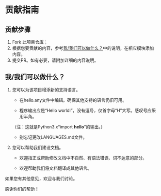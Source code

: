 # 贡献指南

## 贡献步骤
1. Fork 此项目仓库；
﻿
2. 根据您要贡献的内容，参考[我/我们可以做什么？](#contribution-content)中的说明，在相应模块添加内容。
﻿
3. 提交PR。如有必要，请附加详细的内容说明。

## 我/我们可以做什么？ 
1. 您可以为该项目增添新的支持语言。

   - 在hello.any文件中编辑。确保其他支持的语言仍旧可用。

   - 程序输出应是“Hello world!”，没有逗号，仅首字母“H”大写。感叹号应采用半角。

   （注：这就是Python3.x“import __hello__”的输出。）

   - 别忘记更改LANGUAGES.md文件。


2. 您可以帮助我们建设文档。

   - 欢迎指正或帮助修改文档中不自然、有语法错误、词不达意的部分。

   - 欢迎帮助我们将文档翻译成其他语言。


如果您有其他意见，欢迎与我们讨论。

感谢你们的帮助！
